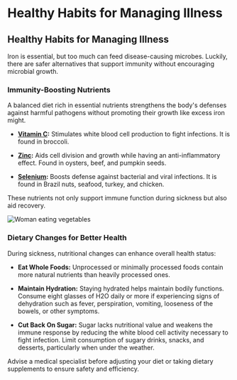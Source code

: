 # Healthy Habits for Managing Illness

## **Healthy Habits for Managing Illness**

Iron is essential, but too much can feed disease-causing microbes. Luckily, there are safer alternatives that support immunity without encouraging microbial growth.

### **Immunity-Boosting Nutrients**

A balanced diet rich in essential nutrients strengthens the body's defenses against harmful pathogens without promoting their growth like excess iron might.

- [**Vitamin C**](https://www.drberg.com/blog/the-4-things-about-vitamin-c-that-will-blow-you-away)**:** Stimulates white blood cell production to fight infections. It is found in broccoli.

- [**Zinc**](https://www.drberg.com/blog/7-unexpected-amazing-benefits-of-zinc-that-you-ve-rarely-heard-about)**:** Aids cell division and growth while having an anti-inflammatory effect. Found in oysters, beef, and pumpkin seeds.

- [**Selenium**](https://www.drberg.com/blog/12-amazing-benefits-of-selenium)**:** Boosts defense against bacterial and viral infections. It is found in Brazil nuts, seafood, turkey, and chicken.

These nutrients not only support immune function during sickness but also aid recovery.

![Woman eating vegetables](https://drberg-dam.imgix.net/others/young-happy-woman-eating-healthy-salad.jpg?w=992&auto=compress,format)

### **Dietary Changes for Better Health**

During sickness, nutritional changes can enhance overall health status:

- **Eat Whole Foods:** Unprocessed or minimally processed foods contain more natural nutrients than heavily processed ones.

- **Maintain Hydration:** Staying hydrated helps maintain bodily functions. Consume eight glasses of H2O daily or more if experiencing signs of dehydration such as fever, perspiration, vomiting, looseness of the bowels, or other symptoms.

- **Cut Back On Sugar:** Sugar lacks nutritional value and weakens the immune response by reducing the white blood cell activity necessary to fight infection. Limit consumption of sugary drinks, snacks, and desserts, particularly when under the weather.

Advise a medical specialist before adjusting your diet or taking dietary supplements to ensure safety and efficiency.